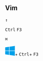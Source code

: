 ## Vim

<kbd>&uarr;</kbd>

<kbd>Ctrl</kbd> <kbd>F3</kbd>

<kbd>⌘</kbd>

<kbd>![](win10.svg ':no-zoom')</kbd>+ <kbd>Ctrl</kbd>+ <kbd>F3</kbd>